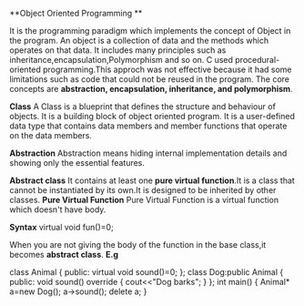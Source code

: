 **Object Oriented Programming **

It is the programming paradigm which implements the concept of Object in the program.
An object is a collection of data and the methods which operates on that data.
It includes many principles such as inheritance,encapsulation,Polymorphism and so on.
C used procedural-oriented programming.This approch was not effective because it had some limitations such as code that could not be reused in the program.
The core concepts are **abstraction, encapsulation, inheritance, and polymorphism**.

**Class**
A Class is a blueprint that defines the structure and behaviour of objects.
It is a building block of object oriented program.
It is a user-defined data type that contains data members and member functions that operate on the data members.

**Abstraction**
Abstraction means hiding internal implementation details and showing only the essential features.

**Abstract class** It contains at least one **pure virtual function**.It is a class that cannot be instantiated by its own.It is designed to be inherited by other classes.
**Pure Virtual Function**
Pure Virtual Function is a virtual function which doesn't have body.

**Syntax** virtual void fun()=0;

When you are not giving the body of the function in the base class,it becomes **abstract class**.
**E.g**

class Animal
{
public:
  virtual void sound()=0;
};
class Dog:public Animal
{
public:
  void sound() override
  {
  cout<<"Dog barks";
  }
};
int main()
{
  Animal* a=new Dog();
  a->sound();
  delete a;
}





